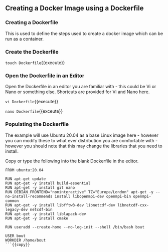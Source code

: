 ## Creating a Docker Image using a Dockerfile

### Creating a Dockerfile

This is used to define the steps used to create a docker image which can be run as a container.

### Create the Dockerfile

`touch Dockerfile`{{execute}}

### Open the Dockerfile in an Editor

Open the Dockerfile in an editor you are familiar with - this could be Vi or Nano or something else. Shortcuts are provided for Vi and Nano here.

`vi Dockerfile`{{execute}}

`nano Dockerfile`{{exceute}}

### Populating the Dockerfile 

The example will use Ubuntu 20.04 as a base Linux image here - however you can modify these to what ever distribution you are comfortable with - however you should note that this may change the libraries that you need to install.

Copy or type the following into the blank Dockerfile in the editor.
```
FROM ubuntu:20.04

RUN apt-get update
RUN apt-get -y install build-essential
RUN apt-get -y install git nano
RUN DEBIAN_FRONTEND="noninteractive" TZ="Europe/London" apt-get -y --no-install-recommends install libopenmpi-dev openmpi-bin openmpi-common
RUN apt-get -y install libfftw3-dev libnetcdf-dev libnetcdf-cxx-legacy-dev netcdf-bin
RUN apt-get -y install liblapack-dev
RUN apt-get -y install cmake

RUN useradd --create-home --no-log-init --shell /bin/bash bout

USER bout
WORKDIR /home/bout
```{{copy}}